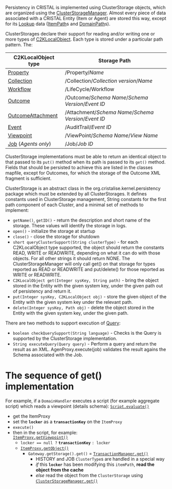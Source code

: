 Persistency in CRISTAL is implemented using ClusterStorage objects, which are organized using the [ClusterStorageManager](../ClusterStorageManager). Almost every piece of data associated with a CRISTAL Entity (Item or Agent) are stored this way, except for its [Lookup](../Lookup) data ([ItemPath](../ItemPath)s and [DomainPath](../DomainPath)s).

ClusterStorages declare their support for reading and/or writing one or more types of [C2KLocalObject](../C2KLocalObject). Each type is stored under a particular path pattern. The:

| C2KLocalObject type | Storage Path |
|---------------------|--------------|
| [Property](../Property) | /Property/_Name_ |
| [Collection](../Collection) | /Collection/_Collection version_/_Name_ |
| [Workflow](../Workflow) | /LifeCycle/Workflow |
| [Outcome](../Outcome) | /Outcome/_Schema Name_/_Schema Version_/_Event ID_ |
| [OutcomeAttachment](../OutcomeAttachment) | /Attachment/_Schema Name_/_Schema Version_/_Event ID_ |
| [Event](../Event) | /AuditTrail/_Event ID_ |
| [Viewpoint](../Viewpoint) | /ViewPoint/_Schema Name_/_View Name_ |
| [Job](../Job) (_Agents only_) | /Job/_Job ID_ |

ClusterStorage implementations must be able to return an identical object to that passed to its `put()` method when its path is passed to its `get()` method. Fields that should be persisted to achieve this are listed in the classes mapfile, except for Outcomes, for which the storage of the Outcome XML fragment is sufficient.

ClusterStorage is an abstract class in the org.cristalise.kernel.persistency package which must be extended by all ClusterStorages. It defines constants used in ClusterStorage management, String constants for the first path component of each Cluster, and a minimal set of methods to implement:

* `getName()`, `getID()` - return the description and short name of the storage. These values will identify the storage in logs.
* `open()` - initialize the storage at startup
* `close()` - close the storage for shutdown
* `short queryClusterSupport(String clusterType)` - for each C2KLocalObject type supported, the object should return the constants READ, WRITE or READWRITE, depending on what it can do with those objects. For all other strings it should return NONE. The ClusterStorageManager will only call get() on that storage for types reported as READ or READWRITE and put/delete() for those reported as WRITE or READWRITE.
* `C2KLocalObject get(Integer sysKey, String path)` - bring the object stored in the Entity with the given system key, under the given path out of persistency and return it.
* `put(Integer sysKey, C2KLocalObject obj)` - store the given object of the Entity with the given system key under the relevant path.
* `delete(Integer sysKey, Path obj)` - delete the object stored in the Entity with the given system key, under the given path.

There are two methods to support execution of [Query](../Query):

* `boolean checkQuerySupport(String language)` - Checks is the Query is supported by the ClusterStorage implementation.
* `String executeQuery(Query query)` - Perform a query and return the result as an XML. AgenProxy.execute(job) validates the result agains the Schema associated with the Job.


# The sequence of get() implementation
For example, if a `DomainHandler` executes a script (for example aggregate script) which reads a viewpoint (details schema):
[`Script.evaluate()`](https://github.com/cristal-ise/kernel/blob/56e221a176dd9c9330bb286b41aba10494353662/src/main/java/org/cristalise/kernel/scripting/Script.java#L510)

   * get the ItemProxy
   * set the **`locker`** as a **`transactionKey`** on the `ItemProxy`
   * `execute()`
   * then in the script, for example: <br/>
[`ItemProxy.getViewpoint()`](https://github.com/cristal-ise/kernel/blob/7845981def21deef7a2a0a0180d13b7bbffb91fe/src/main/java/org/cristalise/kernel/entity/proxy/ItemProxy.java#L572)
      * `locker == null ?` **`transactionKey`** `: locker`
      * [`ItemProxy.getObject()`](https://github.com/cristal-ise/kernel/blob/7845981def21deef7a2a0a0180d13b7bbffb91fe/src/main/java/org/cristalise/kernel/entity/proxy/ItemProxy.java#L1062)
         * `Gateway.getStorage().get()` =
[`TransactionManager.get()`](https://github.com/cristal-ise/kernel/blob/d82053de2237a9bef35267034dc17ad0fa8737ae/src/main/java/org/cristalise/kernel/persistency/TransactionManager.java#L144)
            * HISTORY and JOB `ClusterType`s are handled in a special way
            * _if_ this **`locker`** has been modifying this `itemPath`, **read the object from the cache**
            * _else_ read the object from the `ClusterStorage` using [`ClusterStorageManager.get()`](https://github.com/cristal-ise/kernel/blob/c49dd8aa8b7b278798a1f7e80c580f6b739ed7f8/src/main/java/org/cristalise/kernel/persistency/ClusterStorageManager.java#L258)